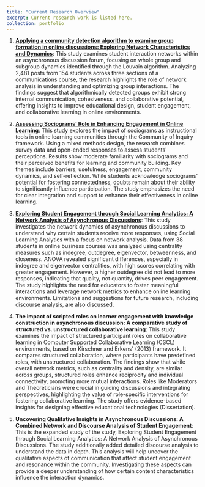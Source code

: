 ```yaml
---
title: "Current Research Overview"
excerpt: Current research work is listed here.
collection: portfolio
---
```




1. [**Applying a community detection algorithm to examine group formation in online discussions: Exploring Network Characteristics and Dynamics**](https://mlee010.github.io/MinkyungLee/files/Louvain_algorithm_24Fall.pdf): This study examines student interaction networks within an asynchronous discussion forum, focusing on whole group and subgroup dynamics identified through the Louvain algorithm. Analyzing 2,481 posts from 154 students across three sections of a communications course, the research highlights the role of network analysis in understanding and optimizing group interactions. The findings suggest that algorithmically detected groups exhibit strong internal communication, cohesiveness, and collaborative potential, offering insights to improve educational design, student engagement, and collaborative learning in online environments.

2. [**Assessing Sociograms’ Role in Enhancing Engagement in Online Learning**](https://mlee010.github.io/MinkyungLee/files/Sociogram_24FAll.pdf): This study explores the impact of sociograms as instructional tools in online learning communities through the Community of Inquiry framework. Using a mixed methods design, the research combines survey data and open-ended responses to assess students' perceptions. Results show moderate familiarity with sociograms and their perceived benefits for learning and community building. Key themes include barriers, usefulness, engagement, community dynamics, and self-reflection. While students acknowledge sociograms' potential for fostering connectedness, doubts remain about their ability to significantly influence participation. The study emphasizes the need for clear integration and support to enhance their effectiveness in online learning.

3. [**Exploring Student Engagement through Social Learning Analytics: A Network Analysis of Asynchronous Discussions**](https://mlee010.github.io/MinkyungLee/files/network_interaction_24Fall.pdf): This study investigates the network dynamics of asynchronous discussions to understand why certain students receive more responses, using Social Learning Analytics with a focus on network analysis. Data from 38 students in online business courses was analyzed using centrality measures such as indegree, outdegree, eigenvector, betweenness, and closeness. ANOVA revealed significant differences, especially in indegree and eigenvector centralities, with high scores correlating with greater engagement. However, a higher outdegree did not lead to more responses, indicating that quality, not quantity, drives peer engagement. The study highlights the need for educators to foster meaningful interactions and leverage network metrics to enhance online learning environments. Limitations and suggestions for future research, including discourse analysis, are also discussed.
  
4. **The impact of scripted roles on learner engagement with knowledge construction in asynchronous discussion: A comparative study of structured vs. unstructured collaborative learning**: This study examines the impact of structured participant roles on collaborative learning in Computer Supported Collaborative Learning (CSCL) environments, based on Kirschner and Erkens' (2013) framework. It compares structured collaboration, where participants have predefined roles, with unstructured collaboration. The findings show that while overall network metrics, such as centrality and density, are similar across groups, structured roles enhance reciprocity and individual connectivity, promoting more mutual interactions. Roles like Moderators and Theoreticians were crucial in guiding discussions and integrating perspectives, highlighting the value of role-specific interventions for fostering collaborative learning. The study offers evidence-based insights for designing effective educational technologies (Dissertation).

5. **Uncovering Qualitative Insights in Asynchronous Discussions: A Combined Network and Discourse Analysis of Student Engagement**: This is the expanded study of the study, Exploring Student Engagement through Social Learning Analytics: A Network Analysis of Asynchronous Discussions. The study additionally added detailed discourse analysis to understand the data in depth. This analysis will help uncover the qualitative aspects of communication that affect student engagement and resonance within the community. Investigating these aspects can provide a deeper understanding of how certain content characteristics influence the interaction dynamics. 	
